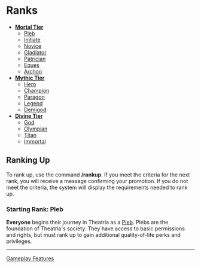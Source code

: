 # Ranks

- **[Mortal Tier](./mortal-tier/README.md)**
    - [Pleb](./mortal-tier/01-pleb.md)
    - [Initiate](./mortal-tier/02-initiate.md)
    - [Novice](./mortal-tier/03-novice.md)
    - [Gladiator](./mortal-tier/04-gladiator.md)
    - [Patrician](./mortal-tier/05-patrician.md)
    - [Eques](./mortal-tier/06-eques.md)
    - [Archon](./mortal-tier/07-archon.md)
- **[Mythic Tier](./mythic-tier/README.md)**
    - [Hero](./mythic-tier/01-hero.md)
    - [Champion](./mythic-tier/02-champion.md)
    - [Paragon](./mythic-tier/03-paragon.md)
    - [Legend](./mythic-tier/04-legend.md)
    - [Demigod](./mythic-tier/05-demigod.md)
- **[Divine Tier](./divine-tier/README.md)**
    - [God](./divine-tier/01-god.md)
    - [Olympian](./divine-tier/02-olympian.md)
    - [Titan](./divine-tier/03-titan.md)
    - [Immortal](./divine-tier/04-immortal.md)

## Ranking Up

To rank up, use the command **/rankup**. If you meet the criteria for the next rank, you will receive a message confirming your promotion. If you do not meet the criteria, the system will display the requirements needed to rank up.

### Starting Rank: Pleb

**Everyone** begins their journey in Theatria as a [Pleb](./mortal-tier/01-pleb.md). Plebs are the foundation of Theatria's society. They have access to basic permissions and rights, but must rank up to gain additional quality-of-life perks and privileges.

---

[Gameplay Features](../README.md)